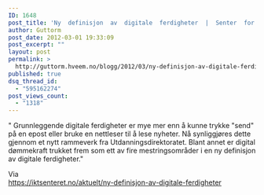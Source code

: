 ```yaml
---
ID: 1648
post_title: 'Ny  definisjon  av  digitale  ferdigheter  |  Senter  for  IKT  i  utdanningen'
author: Guttorm
post_date: 2012-03-01 19:33:09
post_excerpt: ""
layout: post
permalink: >
  http://guttorm.hveem.no/blogg/2012/03/ny-definisjon-av-digitale-ferdigheter-senter-for-ikt-i-utdanningen/
published: true
dsq_thread_id:
  - "595162274"
post_views_count:
  - "1318"
---
```

<div class='posterous_autopost'>" Grunnleggende digitale ferdigheter er mye mer enn å kunne trykke "send" på en epost eller bruke en nettleser til å lese nyheter. Nå synliggjøres dette gjennom et nytt rammeverk fra Utdanningsdirektoratet. Blant annet er digital dømmekraft trukket frem som ett av fire mestringsområder i en ny definisjon av digitale ferdigheter." <p /> Via <br /><a href="https://iktsenteret.no/aktuelt/ny-definisjon-av-digitale-ferdigheter">https://iktsenteret.no/aktuelt/ny-definisjon-av-digitale-ferdigheter</a></div>